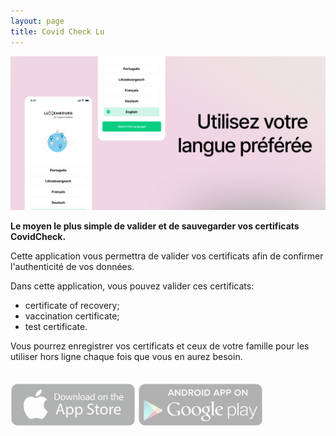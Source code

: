 ```yaml
---
layout: page
title: Covid Check Lu
---
```


<img src="/assets/images/pages/covid-check-lu-banner.jpg">

**Le moyen le plus simple de valider et de sauvegarder vos certificats CovidCheck.**

Cette application vous permettra de valider vos certificats afin de confirmer l'authenticité de vos données.

Dans cette application, vous pouvez valider ces certificats:
- certificate of recovery;
- vaccination certificate;
- test certificate.

Vous pourrez enregistrer vos certificats et ceux de votre famille pour les utiliser hors ligne chaque fois que vous en aurez besoin.

<a href="#"><img src="/assets/images/pages/apple-store.png" style="width: 200px;margin: 20px auto; opacity: 0.3;"></a>
<a href="#"><img src="/assets/images/pages/google-play.png" style="width: 200px;margin: 20px auto; opacity: 0.3;"></a>